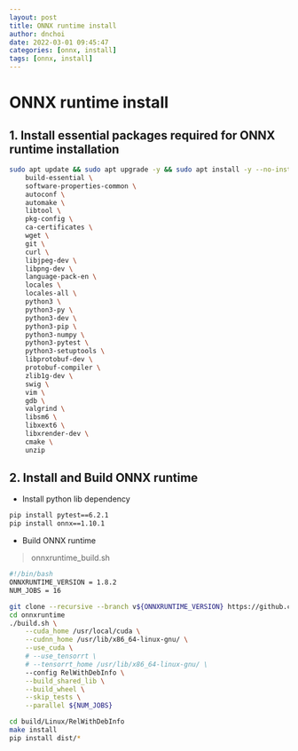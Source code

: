 ```yaml
---
layout: post
title: ONNX runtime install
author: dnchoi
date: 2022-03-01 09:45:47
categories: [onnx, install]
tags: [onnx, install]
---
```


# ONNX runtime install

## 1. Install essential packages required for ONNX runtime installation

```bash
sudo apt update && sudo apt upgrade -y && sudo apt install -y --no-install-recommends \
    build-essential \
    software-properties-common \
    autoconf \
    automake \
    libtool \
    pkg-config \
    ca-certificates \
    wget \
    git \
    curl \
    libjpeg-dev \
    libpng-dev \
    language-pack-en \
    locales \
    locales-all \
    python3 \
    python3-py \
    python3-dev \
    python3-pip \
    python3-numpy \
    python3-pytest \
    python3-setuptools \
    libprotobuf-dev \
    protobuf-compiler \
    zlib1g-dev \
    swig \
    vim \
    gdb \
    valgrind \
    libsm6 \
    libxext6 \
    libxrender-dev \
    cmake \
    unzip
```

## 2. Install and Build ONNX runtime

* Install python lib dependency
``` bash
pip install pytest==6.2.1
pip install onnx==1.10.1
```

* Build ONNX runtime

> onnxruntime_build.sh

``` bash
#!/bin/bash
ONNXRUNTIME_VERSION = 1.8.2
NUM_JOBS = 16

git clone --recursive --branch v${ONNXRUNTIME_VERSION} https://github.com/Microsoft/onnxruntime
cd onnxruntime
./build.sh \
    --cuda_home /usr/local/cuda \
    --cudnn_home /usr/lib/x86_64-linux-gnu/ \
    --use_cuda \
    # --use_tensorrt \
    # --tensorrt_home /usr/lib/x86_64-linux-gnu/ \
    --config RelWithDebInfo \
    --build_shared_lib \
    --build_wheel \
    --skip_tests \
    --parallel ${NUM_JOBS}

cd build/Linux/RelWithDebInfo
make install
pip install dist/*
```

